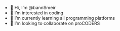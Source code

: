 - 👋 Hi, I’m @bannSmeir
- 👀 I’m interested in coding
- 🌱 I’m currently learning all programming platforms
- 💞️ I’m looking to collaborate on proCODERS

<!---
bannSmeir/bannSmeir is a ✨ special ✨ repository because its `README.md` (this file) appears on your GitHub profile.
You can click the Preview link to take a look at your changes.
--->
